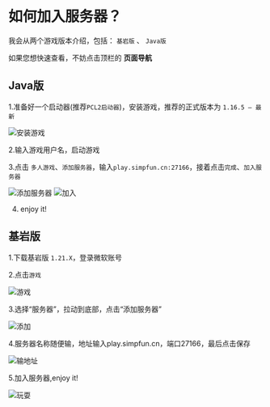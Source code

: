 # 如何加入服务器？

我会从两个游戏版本介绍，包括： `基岩版` 、 `Java版`

如果您想快速查看，不妨点击顶栏的 **页面导航**

## Java版

1.准备好一个启动器(推荐`PCL2启动器`)，安装游戏，推荐的正式版本为 `1.16.5 — 最新`


![安装游戏](/java1.png)


2.输入游戏用户名，启动游戏


3.点击 `多人游戏`、`添加服务器`，输入`play.simpfun.cn:27166`，接着点击`完成`、`加入服务器`


![添加服务器](/java2.png)
![加入](/java3.png)


4. enjoy it!

## 基岩版

1.下载基岩版 `1.21.X`，登录微软账号


2.点击`游戏`


![游戏](/br1.png)


3.选择“服务器”，拉动到底部，点击“添加服务器”


![添加](/br2.png)


4.服务器名称随便输，地址输入play.simpfun.cn，端口27166，最后点击保存


![输地址](/br3.png)


5.加入服务器,enjoy it!


![玩耍](/br4.png)